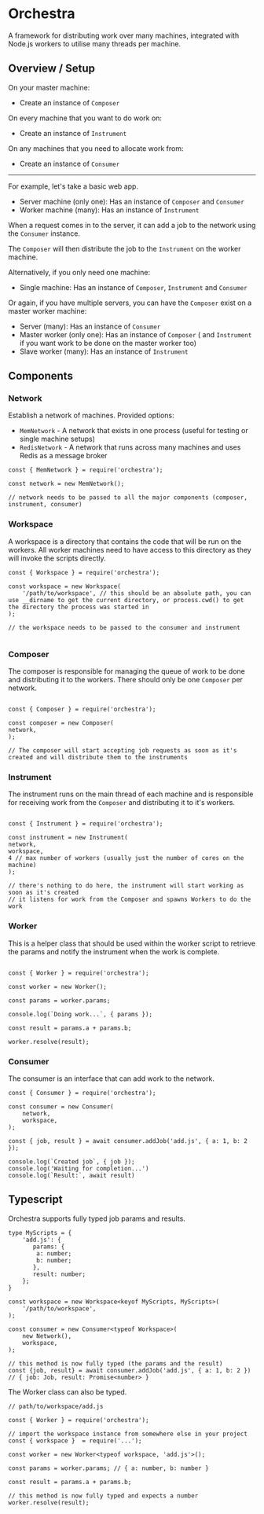 # Orchestra

A framework for distributing work over many machines, integrated with Node.js workers to utilise many threads per machine.

## Overview / Setup

On your master machine:

- Create an instance of `Composer`

On every machine that you want to do work on:

- Create an instance of `Instrument`

On any machines that you need to allocate work from:

- Create an instance of `Consumer`

---

For example, let's take a basic web app.

- Server machine (only one): Has an instance of `Composer` and `Consumer`
- Worker machine (many): Has an instance of `Instrument`

When a request comes in to the server, it can add a job to the network using the `Consumer` instance.

The `Composer` will then distribute the job to the `Instrument` on the worker machine.

Alternatively, if you only need one machine:

- Single machine: Has an instance of `Composer`, `Instrument` and `Consumer`

Or again, if you have multiple servers, you can have the `Composer` exist on a master worker machine:

- Server (many): Has an instance of `Consumer`
- Master worker (only one): Has an instance of `Composer` ( and `Instrument` if you want work to be done on the master worker too)
- Slave worker (many): Has an instance of `Instrument`

## Components

### Network

Establish a network of machines.
Provided options:

- `MemNetwork` - A network that exists in one process (useful for testing or single machine setups)
- `RedisNetwork` - A network that runs across many machines and uses Redis as a message broker

```
const { MemNetwork } = require('orchestra');

const network = new MemNetwork();

// network needs to be passed to all the major components (composer, instrument, consumer)

```

### Workspace

A workspace is a directory that contains the code that will be run on the workers.
All worker machines need to have access to this directory as they will invoke the scripts directly.

```
const { Workspace } = require('orchestra');

const workspace = new Workspace(
    '/path/to/workspace', // this should be an absolute path, you can use __dirname to get the current directory, or process.cwd() to get the directory the process was started in
);

// the workspace needs to be passed to the consumer and instrument


```

### Composer

The composer is responsible for managing the queue of work to be done and distributing it to the workers.
There should only be one `Composer` per network.

```

const { Composer } = require('orchestra');

const composer = new Composer(
network,
);

// The composer will start accepting job requests as soon as it's created and will distribute them to the instruments

```

### Instrument

The instrument runs on the main thread of each machine and is responsible for receiving work from the `Composer` and distributing it to it's workers.

```

const { Instrument } = require('orchestra');

const instrument = new Instrument(
network,
workspace,
4 // max number of workers (usually just the number of cores on the machine)
);

// there's nothing to do here, the instrument will start working as soon as it's created
// it listens for work from the Composer and spawns Workers to do the work

```

### Worker

This is a helper class that should be used within the worker script to retrieve the params and notify the instrument when the work is complete.

```

const { Worker } = require('orchestra');

const worker = new Worker();

const params = worker.params;

console.log(`Doing work...`, { params });

const result = params.a + params.b;

worker.resolve(result);

```

### Consumer

The consumer is an interface that can add work to the network.

```
const { Consumer } = require('orchestra');

const consumer = new Consumer(
    network,
    workspace,
);

const { job, result } = await consumer.addJob('add.js', { a: 1, b: 2 });

console.log(`Created job`, { job });
console.log('Waiting for completion...')
console.log(`Result:`, await result)
```

## Typescript

Orchestra supports fully typed job params and results.

```
type MyScripts = {
    'add.js': {
       params: {
        a: number;
        b: number;
       },
       result: number;
    };
}

const workspace = new Workspace<keyof MyScripts, MyScripts>(
    '/path/to/workspace',
);

const consumer = new Consumer<typeof Workspace>(
    new Network(),
    workspace,
);

// this method is now fully typed (the params and the result)
const {job, result} = await consumer.addJob('add.js', { a: 1, b: 2 }) // { job: Job, result: Promise<number> }
```

The Worker class can also be typed.

```
// path/to/workspace/add.js

const { Worker } = require('orchestra');

// import the workspace instance from somewhere else in your project
const { workspace }  = require('...');

const worker = new Worker<typeof workspace, 'add.js'>();

const params = worker.params; // { a: number, b: number }

const result = params.a + params.b;

// this method is now fully typed and expects a number
worker.resolve(result);
```
